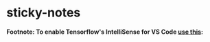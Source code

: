 # sticky-notes

**Footnote: To enable Tensorflow's IntelliSense for VS Code [use this](https://github.com/tensorflow/tensorflow/issues/32982#issuecomment-545414061):**